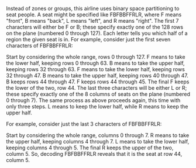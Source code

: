 Instead of zones or groups, this airline uses binary space partitioning to seat people. A seat might be specified
like FBFBBFFRLR, where F means "front", B means "back", L means "left", and R means "right".
The first 7 characters will either be F or B; these specify exactly one of the 128 rows on the plane
(numbered 0 through 127). Each letter tells you which half of a region the given seat is in.
For example, consider just the first seven characters of FBFBBFFRLR:

Start by considering the whole range, rows 0 through 127.
F means to take the lower half, keeping rows 0 through 63.
B means to take the upper half, keeping rows 32 through 63.
F means to take the lower half, keeping rows 32 through 47.
B means to take the upper half, keeping rows 40 through 47.
B keeps rows 44 through 47.
F keeps rows 44 through 45.
The final F keeps the lower of the two, row 44.
The last three characters will be either L or R; these specify exactly one of the 8 columns of seats on the plane
(numbered 0 through 7). The same process as above proceeds again, this time with only three steps.
L means to keep the lower half, while R means to keep the upper half.

For example, consider just the last 3 characters of FBFBBFFRLR:

Start by considering the whole range, columns 0 through 7.
R means to take the upper half, keeping columns 4 through 7.
L means to take the lower half, keeping columns 4 through 5.
The final R keeps the upper of the two, column 5.
So, decoding FBFBBFFRLR reveals that it is the seat at row 44, column 5.
